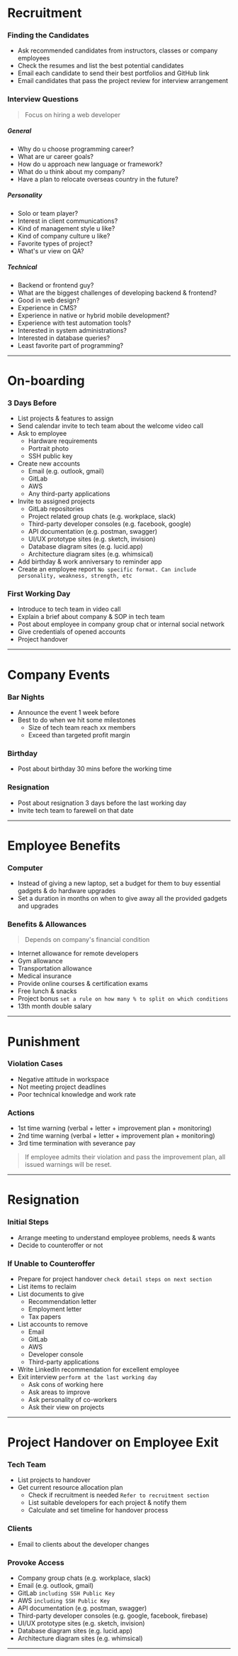 # Recruitment

### Finding the Candidates
- Ask recommended candidates from instructors, classes or company employees
- Check the resumes and list the best potential candidates
- Email each candidate to send their best portfolios and GitHub link
- Email candidates that pass the project review for interview arrangement

### Interview Questions

> Focus on hiring a web developer

##### General
- Why do u choose programming career?
- What are ur career goals?
- How do u approach new language or framework?
- What do u think about my company?
- Have a plan to relocate overseas country in the future?

##### Personality
- Solo or team player?
- Interest in client communications?
- Kind of management style u like?
- Kind of company culture u like?
- Favorite types of project?
- What's ur view on QA?

##### Technical
- Backend or frontend guy?
- What are the biggest challenges of developing backend & frontend?
- Good in web design?
- Experience in CMS?
- Experience in native or hybrid mobile development?
- Experience with test automation tools?
- Interested in system administrations?
- Interested in database queries?
- Least favorite part of programming?

***

# On-boarding

### 3 Days Before

- List projects & features to assign
- Send calendar invite to tech team about the welcome video call
- Ask to employee
  - Hardware requirements
  - Portrait photo
  - SSH public key
- Create new accounts
  - Email (e.g. outlook, gmail)
  - GitLab
  - AWS
  - Any third-party applications
- Invite to assigned projects
  - GitLab repositories
  - Project related group chats (e.g. workplace, slack)
  - Third-party developer consoles (e.g. facebook, google)
  - API documentation (e.g. postman, swagger)
  - UI/UX prototype sites (e.g. sketch, invision)
  - Database diagram sites (e.g. lucid.app)
  - Architecture diagram sites (e.g. whimsical)
- Add birthday & work anniversary to reminder app
- Create an employee report `No specific format. Can include personality, weakness, strength, etc`

### First Working Day
- Introduce to tech team in video call
- Explain a brief about company & SOP in tech team
- Post about employee in company group chat or internal social network
- Give credentials of opened accounts
- Project handover

***

# Company Events

### Bar Nights
- Announce the event 1 week before
- Best to do when we hit some milestones
  - Size of tech team reach xx members
  - Exceed than targeted profit margin

### Birthday
- Post about birthday 30 mins before the working time

### Resignation
- Post about resignation 3 days before the last working day
- Invite tech team to farewell on that date

***

# Employee Benefits

### Computer
- Instead of giving a new laptop, set a budget for them to buy essential gadgets & do hardware upgrades
- Set a duration in months on when to give away all the provided gadgets and upgrades

### Benefits & Allowances
> Depends on company's financial condition

- Internet allowance for remote developers
- Gym allowance
- Transportation allowance
- Medical insurance
- Provide online courses & certification exams
- Free lunch & snacks
- Project bonus `set a rule on how many % to split on which conditions`
- 13th month double salary

***

# Punishment

### Violation Cases
- Negative attitude in workspace
- Not meeting project deadlines
- Poor technical knowledge and work rate

### Actions
- 1st time warning (verbal + letter + improvement plan + monitoring)
- 2nd time warning (verbal + letter + improvement plan + monitoring)
- 3rd time termination with severance pay

> If employee admits their violation and pass the improvement plan, all issued warnings will be reset.

***

# Resignation

### Initial Steps
- Arrange meeting to understand employee problems, needs & wants
- Decide to counteroffer or not

### If Unable to Counteroffer
- Prepare for project handover `check detail steps on next section`
- List items to reclaim
- List documents to give
  - Recommendation letter
  - Employment letter
  - Tax papers
- List accounts to remove
  - Email
  - GitLab
  - AWS
  - Developer console
  - Third-party applications
- Write LinkedIn recommendation for excellent employee
- Exit interview `perform at the last working day`
  - Ask cons of working here
  - Ask areas to improve
  - Ask personality of co-workers
  - Ask their view on projects

***

# Project Handover on Employee Exit

### Tech Team
- List projects to handover
- Get current resource allocation plan
  - Check if recruitment is needed `Refer to recruitment section`
  - List suitable developers for each project & notify them
  - Calculate and set timeline for handover process

### Clients
- Email to clients about the developer changes

### Provoke Access
- Company group chats (e.g. workplace, slack)
- Email (e.g. outlook, gmail)
- GitLab `including SSH Public Key`
- AWS `including SSH Public Key`
- API documentation (e.g. postman, swagger)
- Third-party developer consoles (e.g. google, facebook, firebase)
- UI/UX prototype sites (e.g. sketch, invision)
- Database diagram sites (e.g. lucid.app)
- Architecture diagram sites (e.g. whimsical)

***
